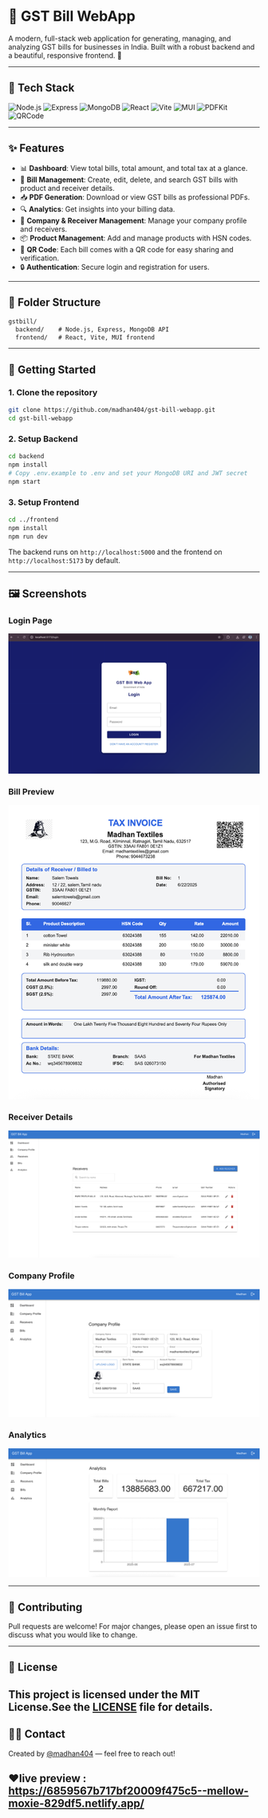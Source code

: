 # 🧾 GST Bill WebApp

A modern, full-stack web application for generating, managing, and analyzing GST bills for businesses in India. Built with a robust backend and a beautiful, responsive frontend. 🚀

---

## 🚦 Tech Stack

<p align="left">
  <img src="https://img.shields.io/badge/Node.js-339933?logo=node.js&logoColor=white" alt="Node.js"/>
  <img src="https://img.shields.io/badge/Express-000000?logo=express&logoColor=white" alt="Express"/>
  <img src="https://img.shields.io/badge/MongoDB-47A248?logo=mongodb&logoColor=white" alt="MongoDB"/>
  <img src="https://img.shields.io/badge/React-61DAFB?logo=react&logoColor=black" alt="React"/>
  <img src="https://img.shields.io/badge/Vite-646CFF?logo=vite&logoColor=white" alt="Vite"/>
  <img src="https://img.shields.io/badge/MUI-007FFF?logo=mui&logoColor=white" alt="MUI"/>
  <img src="https://img.shields.io/badge/PDFKit-00599C?logo=adobeacrobatreader&logoColor=white" alt="PDFKit"/>
  <img src="https://img.shields.io/badge/QRCode-000000?logo=qrcode&logoColor=white" alt="QRCode"/>
</p>

---

## ✨ Features

- 📊 **Dashboard**: View total bills, total amount, and total tax at a glance.
- 🧾 **Bill Management**: Create, edit, delete, and search GST bills with product and receiver details.
- 📥 **PDF Generation**: Download or view GST bills as professional PDFs.
- 🔍 **Analytics**: Get insights into your billing data.
- 🏢 **Company & Receiver Management**: Manage your company profile and receivers.
- 📦 **Product Management**: Add and manage products with HSN codes.
- 📱 **QR Code**: Each bill comes with a QR code for easy sharing and verification.
- 🔒 **Authentication**: Secure login and registration for users.

---

## 📂 Folder Structure

```
gstbill/
  backend/    # Node.js, Express, MongoDB API
  frontend/   # React, Vite, MUI frontend
```

---

## 🚀 Getting Started

### 1. Clone the repository
```bash
git clone https://github.com/madhan404/gst-bill-webapp.git
cd gst-bill-webapp
```

### 2. Setup Backend
```bash
cd backend
npm install
# Copy .env.example to .env and set your MongoDB URI and JWT secret
npm start
```

### 3. Setup Frontend
```bash
cd ../frontend
npm install
npm run dev
```

The backend runs on `http://localhost:5000` and the frontend on `http://localhost:5173` by default.

---

## 🖼️ Screenshots

### Login Page
![Login Page](frontend/src/assets/login-page.png)

### Bill Preview
![Bill Preview](frontend/src/assets/bill-preview.png)

### Receiver Details
![Receiver Details](frontend/src/assets/receiver-details.png)

### Company Profile
![Company Profile](frontend/src/assets/Company-Profile.png)

### Analytics
![Analytics](frontend/src/assets/analytics.png)

---

## 🤝 Contributing

Pull requests are welcome! For major changes, please open an issue first to discuss what you would like to change.

---

## 📄 License

This project is licensed under the MIT License.See the [LICENSE](LICENSE) file for details.
---

## 🙋‍♂️ Contact

Created by [@madhan404](https://github.com/madhan404) — feel free to reach out! 

## ❤️live preview : https://6859567b717bf20009f475c5--mellow-moxie-829df5.netlify.app/  <!-- Production only, use localhost for local dev -->
